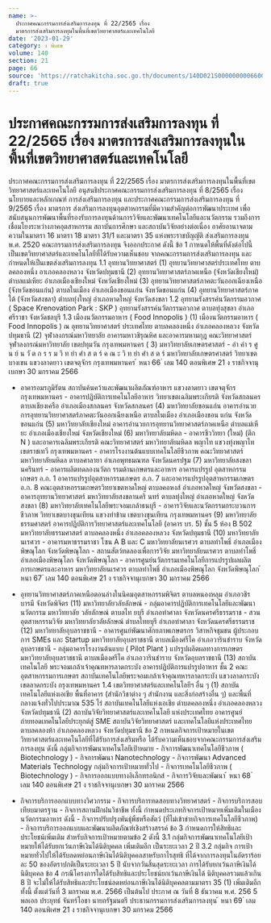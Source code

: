 ```yaml
---
name: >-
  ประกาศคณะกรรมการส่งเสริมการลงทุน ที่ 22/2565 เรื่อง
  มาตรการส่งเสริมการลงทุนในพื้นที่เขตวิทยาศาสตร์และเทคโนโลยี
date: '2023-01-29'
category: ง พิเศษ
volume: 140
section: 21
page: 66
source: 'https://ratchakitcha.soc.go.th/documents/140D021S0000000006600.pdf'
draft: true
---
```


# ประกาศคณะกรรมการส่งเสริมการลงทุน ที่ 22/2565 เรื่อง มาตรการส่งเสริมการลงทุนในพื้นที่เขตวิทยาศาสตร์และเทคโนโลยี

ประกาศคณะกรรมการส่งเสริมการลงทุน ที่ 22/2565 เรื่อง มาตรการส่งเสริมการลงทุนในพื้นที่เขตวิทยาศาสตร์และเทคโนโลยี อนุสนธิประกาศคณะกรรมการส่งเสริมการลงทุน ที่ 8/2565 เรื่อง นโยบายและหลักเกณฑ์ การส่งเสริมการลงทุน และประกาศคณะกรรมการส่งเสริมการลงทุน ที่ 9/2565 เรื่อง มาตรการ ส่งเสริมการลงทุนอุตสาหกรรมที่มีความสำคัญต่อการพัฒนาประเทศ เพื่อสนับสนุนการพัฒนาพื้นที่รองรับการลงทุนด้านการวิจัยและพัฒนาเทคโนโลยีและนวัตกรรม รวมถึงการเชื่อมโยงระหว่างภาคอุตสาหกรรม สถาบันการศึกษา และสถาบันวิจัยอย่างต่อเนื่อง อาศัยอานาจตามความในมาตรา 16 มาตรา 18 มาตรา 31/1 และมาตรา 35 แห่งพระราชบัญญัติ ส่งเสริมการลงทุน พ.ศ. 2520 คณะกรรมการส่งเสริมการลงทุน จึงออกประกาศ ดังนี้ ข้อ 1 กาหนดให้พื้นที่ดังต่อไปนี้ เป็นเขตวิทยาศาสตร์และเทคโนโลยีที่ได้รับความเห็นชอบ จากคณะกรรมการส่งเสริมการลงทุน และกำหนดให้เป็นเขตส่งเสริมการลงทุน 1.1 อุทยานวิทยาศาสตร์ (1) อุทยานวิทยาศาสตร์ประเทศไทย ตาบลคลองหนึ่ง อาเภอคลองหลวง จังหวัดปทุมธานี (2) อุทยานวิทยาศาสตร์ภาคเหนือ (จังหวัดเชียงใหม่) ตำบลแม่เหียะ อำเภอเมืองเชียงใหม่ จังหวัดเชียงใหม่ (3) อุทยานวิทยาศาสตร์ภาคตะวันออกเฉียงเหนือ (จังหวัดขอนแก่น) ตาบลในเมือง อำเภอเมืองขอนแก่น จังหวัดขอนแก่น (4) อุทยานวิทยาศาสตร์ภาคใต้ (จังหวัดสงขลา) ตำบลทุ่งใหญ่ อำเภอหาดใหญ่ จังหวัดสงขลา 1.2 อุทยานรังสรรค์นวัตกรรมอวกาศ ( Space Krenovation Park : SKP ) อุทยานรังสรรค์นวัตกรรมอวกาศ ตาบลทุ่งสุขลา อำเภอศรีราชา จังหวัดชลบุรี 1.3 เมืองนวัตกรรมอาหาร ( Food Innopolis ) (1) เมืองนวัตกรรมอาหาร ( Food Innopolis ) ณ อุทยานวิทยาศาสตร์ ประเทศไทย ตาบลคลองหนึ่ง อำเภอคลองหลวง จังหวัดปทุมธานี (2) จุฬาลงกรณ์มหาวิทยาลัย อาคารมหาวชิรุณหิศ และอาคารมหามกุฎ คณะวิทยาศาสตร์ จุฬาลงกรณ์มหาวิทยาลัย เขตปทุมวัน กรุงเทพมหานคร ( 3) มหาวิทยาลัยเกษตรศาสตร์ - อำ คำ ร ศู น ย์ น วั ต ก ร ร ม วิ ท ยำ ศำ ส ต ร์ ค ณ ะ วิ ท ยำ ศำ ส ต ร์ มหาวิทยาลัยเกษตรศาสตร์ วิทยาเขตบางเขน แขวงลาดยาว เขตจตุจักร กรุงเทพมหานคร ้ หนา 66 ่ เลม 140 ตอนพิเศษ 21 ง ราชกิจจานุเบกษา 30 มกราคม 2566

- อาคารอมรภูมิรัตน สถาบันค้นคว้าและพัฒนาผลิตภัณฑ์อาหาร แขวงลาดยาว เขตจตุจักร กรุงเทพมหานคร - อาคารปฏิบัติการเทคโนโลยีอาหาร วิทยาเขตเฉลิมพระเกียรติ จังหวัดสกลนคร ตาบลเชียงเครือ อำเภอเมืองสกลนคร จังหวัดสกลนคร (4) มหาวิทยาลัยขอนแก่น อาคารอำนวยการอุทยานวิทยาศาสตร์ภาคตะวันออกเฉียงเหนือ ตาบลในเมือง อำเภอเมืองขอน แก่น จังหวัดขอนแก่น (5) มหาวิทยาลัยเชียงใหม่ อาคารอำนวยการอุทยานวิทยาศาสตร์ภาคเหนือ ตำบลแม่เหียะ อำเภอเมืองเชียงใหม่ จังหวัดเชียงใหม่ (6) มหาวิทยาลัยมหิดล - อาคารชีววิทยา (ใหม่) (ตึก N ) และอาคารเฉลิมพระเกียรติ คณะวิทยาศาสตร์ มหาวิทยาลัยมหิดล พญาไท แขวงทุ่งพญาไท เขตราชเทวี กรุงเทพมหานคร - อาคารโรงงานต้นแบบเทคโนโลยีชีวภาพ คณะวิทยาศาสตร์ มหาวิทยาลัยมหิดล ตาบลศาลายา อำเภอพุทธมณฑล จังหวัดนครปฐม (7) มหาวิทยาลัยสงขลานครินทร์ - อาคารผลิตทดลองนวัตก รรมด้านเกษตรและอาหาร อาคารแปรรูป อุตสาหกรรมเกษตร อ.ก. 1 อาคารแปรรูปอุตสาหกรรมเกษตร อ.ก. 7 และอาคารแปรรูปอุตสาหกรรมเกษตร อ.ก. 8 คณะอุตสาหกรรมเกษตรวิทยาเขตหาดใหญ่ ตาบลคอหงส์ อำเภอหาดใหญ่ จังหวัดสงขลา - อาคารอุทยานวิทยาศาสตร์ มหาวิทยาลัยสงขลานคริ นทร์ ตาบลทุ่งใหญ่ อำเภอหาดใหญ่ จังหวัดสงขลา (8) มหาวิทยาลัยเทคโนโลยีพระจอมเกล้าธนบุรี - อาคารวิจัยและนวัตกรรมกระบวนการชีวภาพ วิทยาเขตบางขุนเทียน แขวงท่าข้าม เขตบางขุนเทียน กรุงเทพมหานคร (9) มหาวิทยาลัยธรรมศาสตร์ อาคารปฏิบัติการวิทยาศาสตร์และเทคโนโลยี (อาคาร บร. 5) ชั้น 5 ห้อง B 502 มหาวิทยาลัยธรรมศาสตร์ ตาบลคลองหนึ่ง อำเภอคลองหลวง จังหวัดปทุมธานี (10) มหาวิทยาลัยนเรศวร - อาคารมหาธรรมราชา โซน A B และ C มหาวิทยาลัยนเรศวร ตาบลท่าโพธิ์ อำเภอเมืองพิษณุโลก จังหวัดพิษณุโลก - สถานสัตว์ทดลองเพื่อการวิจัย มหาวิทยาลัยนเรศวร ตาบลท่าโพธิ์ อำเภอเมืองพิษณุโลก จังหวัดพิษณุโลก - อาคารศูนย์นวัตกรรมเทคโนโลยีการแปรรูปผลผลิตการเกษตรและอาหาร มหาวิทยาลัยนเรศวร ตาบลท่าโพธิ์ อำเภอเมืองพิษณุโลก จังหวัดพิษณุโลก ้ หนา 67 ่ เลม 140 ตอนพิเศษ 21 ง ราชกิจจานุเบกษา 30 มกราคม 2566

- อุทยานวิทยาศาสตร์ภาคเหนือตอนล่างในนิคมอุตสาหกรรมพิจิตร ตาบลหนองหลุม อำเภอวชิรบารมี จังหวัดพิจิตร (11) มหาวิทยาลัยวลัยลักษณ์ - กลุ่มอาคารปฏิบัติการเทคโนโลยีและพัฒนานวัตกรรม มหาวิทยาลัย วลัยลักษณ์ ตาบลไท ยบุรี อำเภอท่าศาลา จังหวัดนครศรีธรรมราช - สวนอุตสาหกรรมวิจัย มหาวิทยาลัยวลัยลักษณ์ ตำบลไทยบุรี อำเภอท่าศาลา จังหวัดนครศรีธรรมราช (12) มหาวิทยาลัยอุบลราชธานี - อาคารศูนย์พัฒนาศักยภาพเกษตรกร วิสาหกิจชุมชน ผู้ประกอบการ SMEs และ Startup มหาวิทยาลัยอุบลราชธานี ตาบลเมืองศรีไค อำเภอวารินชำราบ จังหวัดอุบลราชธานี - กลุ่มอาคารโรงงานต้นแบบ ( Pilot Plant ) แปรรูปผลิตผลทางการเกษตร มหาวิทยาลัยอุบลราชธานี ตาบลเมืองศรีไค อำเภอวารินชำราบ จังหวัดอุบลราชธานี (13) สถาบันเทคโนโลยี พระจอมเกล้าเจ้าคุณทหารลาดกระบัง อาคารปฏิบัติการแปรรูปอาหาร ชั้น 2 คณะอุตสาหกรรมการเกษตร สถาบันเทคโนโลยีพระจอมเกล้าเจ้าคุณทหารลาดกระบัง แขวงลาดกระบัง เขตลาดกระบัง กรุงเทพมหานคร 1.4 เขตวิทยาศาสตร์และเทคโนโลยีฯ อื่น ๆ (1) สถาบันเทคโนโลยีแห่งเอเชีย พื้นที่อาคาร (สำนักวิชาต่าง ๆ สำนักงาน และสิ่งก่อสร้างอื่น ๆ) และพื้นที่กลางแจ้งทั่วไปประมาณ 535 ไร่ สถาบันเทคโนโลยีแห่งเอเชีย ตำบลคลองหนึ่ง อำเภอคลองหลวง จังหวัดปทุมธานี (2) สถาบันวิจัยวิทยาศาสตร์และเทคโนโลยี แห่งประเทศไทย อาคารศูนย์ถ่ายทอดเทคโนโลยีประยุกต์สู่ SME สถาบันวิจัยวิทยาศาสตร์ และเทคโนโลยีแห่งประเทศไทย ตาบลคลองห้า อำเภอคลองหลวง จังหวัดปทุมธานี ข้อ 2 กาหนดกิจการเป้าหมายในเขตวิทยาศาสตร์และเทคโนโลยีที่ได้รับการส่งเสริมหรือ ได้รับความเห็นชอบจากคณะกรรมการส่งเสริมการลงทุน ดังนี้ กลุ่มกิจการพัฒนาเทคโนโลยีเป้าหมาย - กิจการพัฒนาเทคโนโลยีชีวภาพ ( Biotechnology ) - กิจการพัฒนา Nanotechnology - กิจการพัฒนา Advanced Materials Technology กลุ่มกิจการเป้าหมายทั่วไป - กิจการเทคโนโลยีชีวภาพ ( Biotechnology ) - กิจการออกแบบทางอิเล็กทรอนิกส์ - กิจการวิจัยและพัฒนา ้ หนา 68 ่ เลม 140 ตอนพิเศษ 21 ง ราชกิจจานุเบกษา 30 มกราคม 2566

- กิจการบริการออกแบบทางวิศวกรรม - กิจการบริการทดสอบทางวิทยาศาสตร์ - กิจการบริการสอบเทียบมาตรฐาน - กิจการสถานฝึกฝนวิชาชีพ ทั้งนี้ กำหนดประเภทกิจการเป้าหมายเพิ่มเติมในเมืองนวัตกรรมอาหาร ดังนี้ - กิจการปรับปรุงพันธุ์พืชหรือสัตว์ (ที่ไม่เข้าข่ายกิจการเทคโนโลยีชีวภาพ) - กิจการบริการออกแบบและพัฒนาผลิตภัณฑ์เชิงสร้างสรรค์ ข้อ 3 กำหนดการให้สิทธิและประโยชน์เพิ่มเติม สำหรับกิจการเป้าหมายตามข้อ 2 ดังนี้ 3.1 กลุ่มกิจการพัฒนาเทคโนโลยีเป้าหมายให้ได้รับยกเว้นภาษีเงินได้นิติบุคคล เพิ่มเติมอีก เป็นระยะเวลา 2 ปี 3.2 กลุ่มกิจ การเป้าหมายทั่วไปให้ได้รับลดหย่อนภาษีเงินได้นิติบุคคลสาหรับกาไรสุทธิ ที่ได้จากการลงทุนในอัตราร้อยละ 50 ของอัตราปกติเป็นระยะเวลา 5 ปี นับจากวันสิ้นสุดระยะเวลา การได้รับยกเว้นภาษีเงินได้นิติบุคคล ข้อ 4 กรณีโครงการใดได้รับสิทธิและประโยชน์ยกเว้นภาษีเงินได้ นิติบุคคลรวมแล้วเกิน 8 ปี จะไม่ให้ได้รับสิทธิและประโยชน์ลดหย่อนภาษีเงินได้นิติบุคคลตามมาตรา 35 (1) เพิ่มเติมอีก ทั้งนี้ ตั้งแต่วันที่ 3 มกราคม พ.ศ. 2566 เป็นต้นไป ประกาศ ณ วันที่ 8 ธันวาคม พ.ศ. 256 5 พลเอก ประยุทธ์ จันทร์โอชา นายกรัฐมนตรี ประธานกรรมการส่งเสริมการลงทุน ้ หนา 69 ่ เลม 140 ตอนพิเศษ 21 ง ราชกิจจานุเบกษา 30 มกราคม 2566
